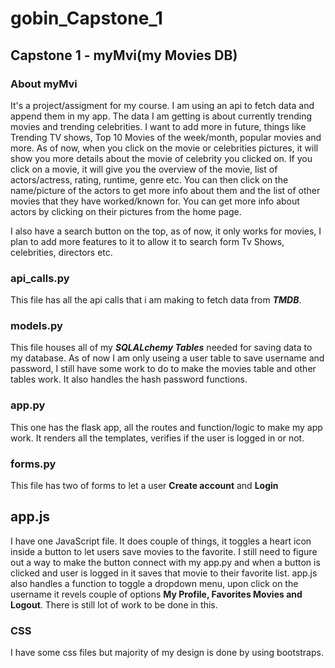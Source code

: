 # gobin_Capstone_1

## **Capstone 1 - myMvi(my Movies DB)**

### **About myMvi**
It's a project/assigment for my course. I am using an api to fetch data and append them in my app. The data I am getting is about
currently trending movies and trending celebrities. I want to add more in future, things like Trending TV shows, Top 10 Movies of the week/month,
popular movies and more. As of now, when you click on the movie or celebrities pictures, it will show you more details about the movie of celebrity you clicked on.
If you click on a movie, it will give you the overview of the movie, list of actors/actress, rating, runtime, genre etc. You can then click on the name/picture of
the actors to get more info about them and the list of other movies that they have worked/known for. You can get more info about actors by clicking on their pictures
from the home page.

I also have a search button on the top, as of now, it only works for movies, I plan to add more features to it to allow it to search form Tv Shows,
celebrities, directors etc. 


### **api_calls.py**
This file has all the api calls that i am making to fetch data from ***TMDB***.

### **models.py**
This file houses all of my ***SQLALchemy Tables*** needed for saving data to my database.
As of now I am only useing a user table to save username and password,
I still have some work to do to make the movies table and other tables work.
It also handles the hash password functions.

### **app.py**
This one has the flask app, all the routes and function/logic to make my app work.
It renders all the templates, verifies if the user is logged in or not. 

### **forms.py**
This file has two of forms to let a user **Create account** and **Login**

## **app.js**
I have one JavaScript file. It does couple of things, it toggles a heart icon inside a button to let users save movies to the favorite.
I still need to figure out a way to make the button connect with my app.py and when a button is clicked and user is logged in it saves that movie to their favorite list.
app.js also handles a function to toggle a dropdown menu, upon click on the username it revels couple of options **My Profile, Favorites Movies and Logout**.
There is still lot of work to be done in this.

### **CSS**
I have some css files but majority of my design is done by using bootstraps.

